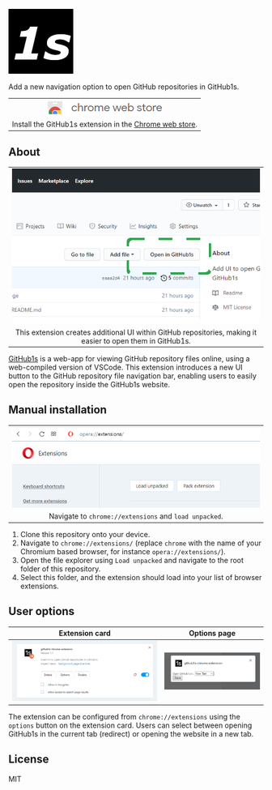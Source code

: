 ![Open in GitHub1s](data/img/icon128.png "Open in GitHub1s")

 Add a new navigation option to open GitHub repositories in GitHub1s.

| |
|:---:|
| ![chrome web store](github/images/chromewebstore_logo.png "chrome web store") |
| Install the GitHub1s extension in the [Chrome web store](https://chrome.google.com/webstore/detail/github1s-chrome-extension/iijaagbkdohcopmmohlgfkcloefoeaoj). |

## About
| |
|:---:|
| ![example UI](github/images/chromewebstore.jpg "example UI") |
| This extension creates additional UI within GitHub repositories, making it easier to open them in GitHub1s. |

[GitHub1s](https://github1s.com/conwnet/github1s) is a web-app for viewing GitHub repository files online, using a web-compiled version of VSCode. This extension introduces a new UI button to the GitHub repository file navigation bar, enabling users to easily open the repository inside the GitHub1s website.

## Manual installation
| |
|:---:|
| ![extension page](github/images/extension_page_load_unpacked.PNG "extension page") |
| Navigate to `chrome://extensions` and `load unpacked`. |

1. Clone this repository onto your device.
2. Navigate to `chrome://extensions/` (replace `chrome` with the name of your Chromium based browser, for instance `opera://extensions/`).
3. Open the file explorer using `Load unpacked` and navigate to the root folder of this repository. 
4. Select this folder, and the extension should load into your list of browser extensions.

## User options
| Extension card | Options page |
|:---:|:---:|
| ![extension card](github/images/extension_card.PNG "extension card") | ![options page](github/images/extension_options.PNG "options page") |

The extension can be configured from `chrome://extensions` using the `options` button on the extension card. Users can select between opening GitHub1s in the current tab (redirect) or opening the website in a new tab.

## License
MIT